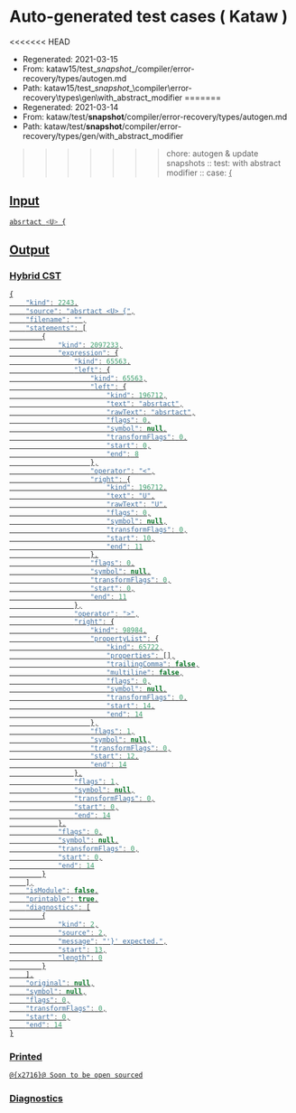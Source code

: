 # Auto-generated test cases ( Kataw )
<<<<<<< HEAD
- Regenerated: 2021-03-15
- From: kataw15/test\__snapshot__/compiler/error-recovery/types/autogen.md
- Path: kataw15/test\__snapshot__\compiler\error-recovery\types\gen\with_abstract_modifier
=======
- Regenerated: 2021-03-14
- From: kataw/test/__snapshot__/compiler/error-recovery/types/autogen.md
- Path: kataw/test/__snapshot__/compiler/error-recovery/types/gen/with_abstract_modifier
>>>>>>> chore: autogen & update snapshots
> :: test: with abstract modifier
> :: case: <U> {
## Input

`````js
absrtact <U> {
`````

## Output

### Hybrid CST

```javascript
{
    "kind": 2243,
    "source": "absrtact <U> {",
    "filename": "",
    "statements": [
        {
            "kind": 2097233,
            "expression": {
                "kind": 65563,
                "left": {
                    "kind": 65563,
                    "left": {
                        "kind": 196712,
                        "text": "absrtact",
                        "rawText": "absrtact",
                        "flags": 0,
                        "symbol": null,
                        "transformFlags": 0,
                        "start": 0,
                        "end": 8
                    },
                    "operator": "<",
                    "right": {
                        "kind": 196712,
                        "text": "U",
                        "rawText": "U",
                        "flags": 0,
                        "symbol": null,
                        "transformFlags": 0,
                        "start": 10,
                        "end": 11
                    },
                    "flags": 0,
                    "symbol": null,
                    "transformFlags": 0,
                    "start": 0,
                    "end": 11
                },
                "operator": ">",
                "right": {
                    "kind": 98984,
                    "propertyList": {
                        "kind": 65722,
                        "properties": [],
                        "trailingComma": false,
                        "multiline": false,
                        "flags": 0,
                        "symbol": null,
                        "transformFlags": 0,
                        "start": 14,
                        "end": 14
                    },
                    "flags": 1,
                    "symbol": null,
                    "transformFlags": 0,
                    "start": 12,
                    "end": 14
                },
                "flags": 1,
                "symbol": null,
                "transformFlags": 0,
                "start": 0,
                "end": 14
            },
            "flags": 0,
            "symbol": null,
            "transformFlags": 0,
            "start": 0,
            "end": 14
        }
    ],
    "isModule": false,
    "printable": true,
    "diagnostics": [
        {
            "kind": 2,
            "source": 2,
            "message": "'}' expected.",
            "start": 13,
            "length": 0
        }
    ],
    "original": null,
    "symbol": null,
    "flags": 0,
    "transformFlags": 0,
    "start": 0,
    "end": 14
}
```

### Printed

```javascript
@{x2716}@ Soon to be open sourced
```

### Diagnostics

```javascript

```

